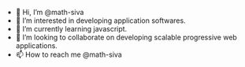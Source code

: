 - 👋 Hi, I’m @math-siva
- 👀 I’m interested in developing application softwares.
- 🌱 I’m currently learning javascript.
- 💞️ I’m looking to collaborate on developing scalable progressive web applications.
- 📫 How to reach me @math-siva

<!---
math-siva/math-siva is a ✨ special ✨ repository because its `README.md` (this file) appears on your GitHub profile.
You can click the Preview link to take a look at your changes.
--->
